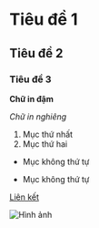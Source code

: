 # Tiêu đề 1
## Tiêu đề 2
### Tiêu đề 3

**Chữ in đậm** 

*Chữ in nghiêng*

1. Mục thứ nhất 
2. Mục thứ hai 

- Mục không thứ tự 
* Mục không thứ tự 

[Liên kết](https://playwrightvn.com) 

![Hình ảnh](https://playwrightvn.com/wp-content/uploads/2024/06/group-facebook-cover-700x300.png) 
